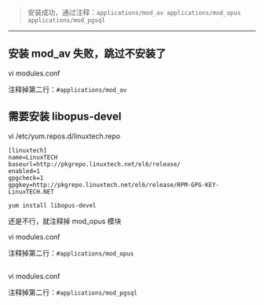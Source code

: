 
> 安装成功，通过注释：`applications/mod_av applications/mod_opus applications/mod_pgsql`

---

## 安装 mod_av 失败，跳过不安装了

vi modules.conf

注释掉第二行：`#applications/mod_av`

## 需要安装 libopus-devel

vi /etc/yum.repos.d/linuxtech.repo

```
[linuxtech]
name=LinuxTECH
baseurl=http://pkgrepo.linuxtech.net/el6/release/
enabled=1
gpgcheck=1
gpgkey=http://pkgrepo.linuxtech.net/el6/release/RPM-GPG-KEY-LinuxTECH.NET
```

```
yum install libopus-devel
```

还是不行，就注释掉 mod_opus 模块


vi modules.conf

注释掉第二行：`#applications/mod_opus`

## 

vi modules.conf

注释掉第二行：`#applications/mod_pgsql`
